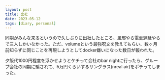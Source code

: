 ```yaml
---
layout: post
title: 出社
date: 2023-05-12
tags: [diary, personal]
---
```

同期がみんな来るというので久しぶりに出社したところ、風邪やら電車遅延やらで三人しかいなかった。ただ、volumeという最強呪文を教えてもらい、数ヶ月前知らずに同じことを再現しようとしてdocker嫌いになった数日が報われた。

夕飯代1000円程度を浮かせようとケチって会社のbar nightに行ったら、グループ会社の同期に騙されて、5万円くらいするサングラス(nreal air)をポチってしまった。